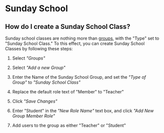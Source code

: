 # Sunday School

## How do I create a Sunday School Class?
Sunday school classes are nothing more than [groups](Groups.md), with the "Type" set to "Sunday School Class."  To this effect, you can create Sunday School Classes by following these steps:

1. Select _"Groups"_

2. Select _"Add a new Group"_

3. Enter the Name of the Sunday School Group, and set the _"Type of Group"_ to _"Sunday School Class"_

4. Replace the default role text of "Member" to "Teacher"

5. Click _"Save Changes"_

6. Enter "Student" in the _"New Role Name"_ text box, and click _"Add New Group Member Role"_

7. Add users to the group as either "Teacher" or "Student"